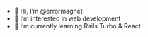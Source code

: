 - 👋 Hi, I’m @errormagnet
- 👀 I’m interested in web development
- 🌱 I’m currently learning Rails Turbo & React
